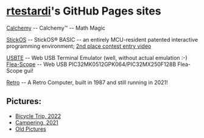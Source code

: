 [rtestardi](https://github.com/rtestardi)'s GitHub Pages sites
=================

[Calchemy](https://rtestardi.github.io/calchemy) -- Calchemy™ -- Math Magic

[StickOS](https://rtestardi.github.io/StickOS) -- StickOS® BASIC -- an entirely MCU-resident patented interactive programming environment;
[2nd place contest entry video](http://www.youtube.com/watch?v=nSgha8qjB3E)

[USBTE](https://rtestardi.github.io/usbte/usbte.html) -- Web USB Terminal Emulator (well, without actual emulation :-)
<br/>
[Flea-Scope](https://rtestardi.github.io/usbte/flea-scope.html) -- Web USB PIC32MK0512GPK064/PIC32MX250F128B Flea-Scope gui!

[Retro](https://rtestardi.github.io/retro/retro.pdf) -- A Retro Computer, built in 1987 and still running in 2021!

## Pictures:

- [Bicycle Trip, 2022](https://onedrive.live.com/?authkey=%21ANAjN%2DHKTE96gkc&v=photos&id=F9F5D0088713D32B%21257776&cid=F9F5D0088713D32B)
- [Campering, 2021](https://1drv.ms/u/s!AivTE4cI0PX5j7IFAozMPVGkdygzaw?e=sx7HMU)
- [Old Pictures](https://rtestardi.wixsite.com/rtestardi/lily)
